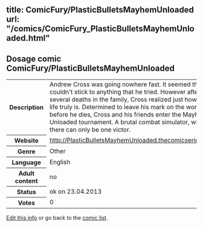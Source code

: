 title: ComicFury/PlasticBulletsMayhemUnloaded
url: "/comics/ComicFury_PlasticBulletsMayhemUnloaded.html"
---
Dosage comic ComicFury/PlasticBulletsMayhemUnloaded
-----------------------------------------

<p id="msg"></p>
<script type="text/javascript">
if (window.location.search === '?edit_info_mail=sent_ok') {
  var elem = document.getElementById("msg");
  elem.innerHTML = 'Edited information sucessfully sent.';
  elem.className = 'ok';
}
</script>
<table class="comicinfo">
<tr>
<th>Description</th><td>Andrew Cross was going nowhere fast. It seemed that he couldn't stick to anything that he tried. However after several deaths in the family, Cross realized just how short life truly is. Determined to leave his mark on the world before he dies, Cross and his friends enter the Mayhem Unloaded tournament. A brutal combat simulator, where there can only be one victor.</td>
</tr>
<tr>
<th>Website</th><td><a href="http://PlasticBulletsMayhemUnloaded.thecomicseries.com/">http://PlasticBulletsMayhemUnloaded.thecomicseries.com/</a></td>
</tr>
<tr>
<th>Genre</th><td>Other</td>
</tr>
<tr>
<th>Language</th><td>English</td>
</tr>
<tr>
<th>Adult content</th><td>no</td>
</tr>
<tr>
<th>Status</th><td>ok on 23.04.2013</td>
</tr>
<tr>
<th>Votes</th><td>0</td>
</tr>
</table>

[Edit this info](ComicFury_PlasticBulletsMayhemUnloaded_edit.html) or go back to the [comic list](../comic-index.html).
